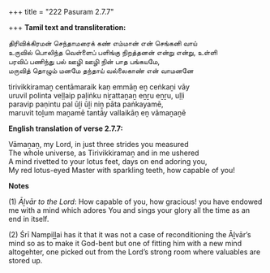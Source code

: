 +++
title = "222 Pasuram 2.7.7"

+++
**Tamil text and transliteration:**

திரிவிக்கிரமன் செந்தாமரைக் கண் எம்மான் என் செங்கனி வாய்  
உருவில் பொலிந்த வெள்ளைப் பளிங்கு நிறத்தனன் என்று என்று, உள்ளி  
பரவிப் பணிந்து பல் ஊழி ஊழி நின் பாத பங்கயமே,  
மருவித் தொழும் மனமே தந்தாய் வல்லைகாண் என் வாமனனே

tirivikkiramaṉ centāmaraik kaṇ emmāṉ eṉ ceṅkaṉi vāy  
uruvil polinta veḷḷaip paḷiṅku niṟattaṉaṉ eṉṟu eṉṟu, uḷḷi  
paravip paṇintu pal ūḻi ūḻi niṉ pāta paṅkayamē,  
maruvit toḻum maṉamē tantāy vallaikāṇ eṉ vāmaṉaṉē

**English translation of verse 2.7.7:**

Vāmaṉaṉ, my Lord, in just three strides you measured  
The whole universe, as Tirivikkiramaṉ and in me ushered  
A mind rivetted to your lotus feet, days on end adoring you,  
My red lotus-eyed Master with sparkling teeth, how capable of you!

**Notes**

\(1\) *Āḻvār to the Lord*: How capable of you, how gracious! you have endowed me with a mind which adores You and sings your glory all the time as an end in itself.

\(2\) Śrī Nampiḻḻai has it that it was not a case of reconditioning the Āḻvār’s mind so as to make it God-bent but one of fitting him with a new mind altogehter, one picked out from the Lord’s strong room where valuables are stored up.


